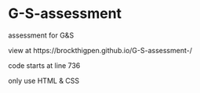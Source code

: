 # G-S-assessment
assessment for G&amp;S
<p>view at https://brockthigpen.github.io/G-S-assessment-/</P
<p>code starts at line 736</p>
<p>only use HTML & CSS</p>
